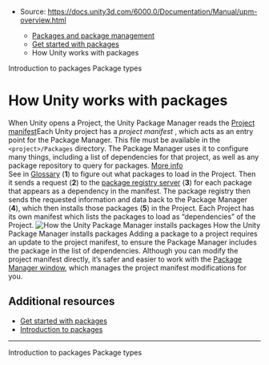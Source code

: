 * Source: https://docs.unity3d.com/6000.0/Documentation/Manual/upm-overview.html

  * [Packages and package management](https://docs.unity3d.com/6000.0/Documentation/Manual/PackagesList.html)
  * [Get started with packages](https://docs.unity3d.com/6000.0/Documentation/Manual/Packages.html)
  * How Unity works with packages


[](https://docs.unity3d.com/6000.0/Documentation/Manual/upm-concepts.html)
Introduction to packages
[](https://docs.unity3d.com/6000.0/Documentation/Manual/upm-package-types.html)
Package types
# How Unity works with packages
When Unity opens a Project, the Unity Package Manager reads the [Project manifest](https://docs.unity3d.com/6000.0/Documentation/Manual/upm-manifestPrj.html)Each Unity project has a _project manifest_ , which acts as an entry point for the Package Manager. This file must be available in the `<project>/Packages` directory. The Package Manager uses it to configure many things, including a list of dependencies for that project, as well as any package repository to query for packages. [More info](https://docs.unity3d.com/6000.0/Documentation/Manual/upm-manifestPrj.html)  
See in [Glossary](https://docs.unity3d.com/6000.0/Documentation/Manual/Glossary.html#Projectmanifest) (**1**) to figure out what packages to load in the Project. Then it sends a request (**2**) to the [package registry server](https://docs.unity3d.com/6000.0/Documentation/Manual/upm-concepts.html#Registry) (**3**) for each package that appears as a dependency in the manifest. The package registry then sends the requested information and data back to the Package Manager (**4**), which then installs those packages (**5**) in the Project. Each Project has its own manifest which lists the packages to load as “dependencies” of the Project.
![How the Unity Package Manager installs packages](https://docs.unity3d.com/6000.0/Documentation/uploads/Main/upm-overview.png) How the Unity Package Manager installs packages
Adding a package to a project requires an update to the project manifest, to ensure the Package Manager includes the package in the list of dependencies. Although you can modify the project manifest directly, it’s safer and easier to work with the [Package Manager window](https://docs.unity3d.com/6000.0/Documentation/Manual/upm-ui.html), which manages the project manifest modifications for you.
## Additional resources
  * [Get started with packages](https://docs.unity3d.com/6000.0/Documentation/Manual/Packages.html)
  * [Introduction to packages](https://docs.unity3d.com/6000.0/Documentation/Manual/upm-concepts.html)


* * *
[](https://docs.unity3d.com/6000.0/Documentation/Manual/upm-concepts.html)
Introduction to packages
[](https://docs.unity3d.com/6000.0/Documentation/Manual/upm-package-types.html)
Package types

